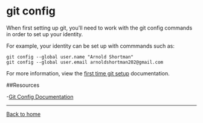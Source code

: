 # git config

When first setting up git, you'll need to work with the git config commands in order to set up your identity.

For example, your identity can be set up with commmands such as:

```
git config --global user.name "Arnold Shortman"
git config --global user.email arnoldshortman202@gmail.com
```

For more information, view the [first time git setup](https://git-scm.com/book/en/v2/Getting-Started-First-Time-Git-Setup) documentation.

##Resources

-[Git Config Documentation](https://git-scm.com/docs/git-config)

---

[Back to home](../README.md)